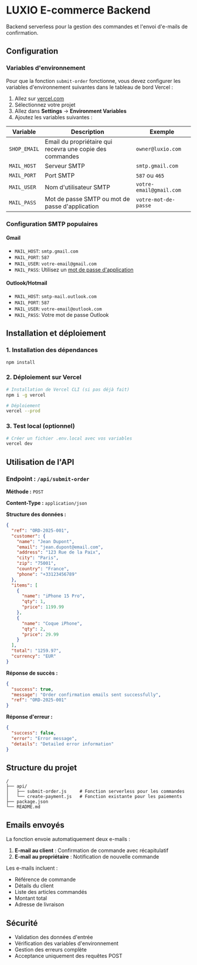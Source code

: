 # LUXIO E-commerce Backend

Backend serverless pour la gestion des commandes et l'envoi d'e-mails de confirmation.

## Configuration

### Variables d'environnement

Pour que la fonction `submit-order` fonctionne, vous devez configurer les variables d'environnement suivantes dans le tableau de bord Vercel :

1. Allez sur [vercel.com](https://vercel.com)
2. Sélectionnez votre projet
3. Allez dans **Settings** → **Environment Variables**
4. Ajoutez les variables suivantes :

| Variable | Description | Exemple |
|----------|-------------|---------|
| `SHOP_EMAIL` | Email du propriétaire qui recevra une copie des commandes | `owner@luxio.com` |
| `MAIL_HOST` | Serveur SMTP | `smtp.gmail.com` |
| `MAIL_PORT` | Port SMTP | `587` ou `465` |
| `MAIL_USER` | Nom d'utilisateur SMTP | `votre-email@gmail.com` |
| `MAIL_PASS` | Mot de passe SMTP ou mot de passe d'application | `votre-mot-de-passe` |

### Configuration SMTP populaires

#### Gmail
- `MAIL_HOST`: `smtp.gmail.com`
- `MAIL_PORT`: `587`
- `MAIL_USER`: `votre-email@gmail.com`
- `MAIL_PASS`: Utilisez un [mot de passe d'application](https://support.google.com/accounts/answer/185833)

#### Outlook/Hotmail
- `MAIL_HOST`: `smtp-mail.outlook.com`
- `MAIL_PORT`: `587`
- `MAIL_USER`: `votre-email@outlook.com`
- `MAIL_PASS`: Votre mot de passe Outlook

## Installation et déploiement

### 1. Installation des dépendances
```bash
npm install
```

### 2. Déploiement sur Vercel
```bash
# Installation de Vercel CLI (si pas déjà fait)
npm i -g vercel

# Déploiement
vercel --prod
```

### 3. Test local (optionnel)
```bash
# Créer un fichier .env.local avec vos variables
vercel dev
```

## Utilisation de l'API

### Endpoint : `/api/submit-order`

**Méthode :** `POST`

**Content-Type :** `application/json`

**Structure des données :**

```json
{
  "ref": "ORD-2025-001",
  "customer": {
    "name": "Jean Dupont",
    "email": "jean.dupont@email.com",
    "address": "123 Rue de la Paix",
    "city": "Paris",
    "zip": "75001",
    "country": "France",
    "phone": "+33123456789"
  },
  "items": [
    {
      "name": "iPhone 15 Pro",
      "qty": 1,
      "price": 1199.99
    },
    {
      "name": "Coque iPhone",
      "qty": 2,
      "price": 29.99
    }
  ],
  "total": "1259.97",
  "currency": "EUR"
}
```

**Réponse de succès :**
```json
{
  "success": true,
  "message": "Order confirmation emails sent successfully",
  "ref": "ORD-2025-001"
}
```

**Réponse d'erreur :**
```json
{
  "success": false,
  "error": "Error message",
  "details": "Detailed error information"
}
```

## Structure du projet

```
/
├── api/
│   ├── submit-order.js     # Fonction serverless pour les commandes
│   └── create-payment.js   # Fonction existante pour les paiements
├── package.json
└── README.md
```

## Emails envoyés

La fonction envoie automatiquement deux e-mails :

1. **E-mail au client** : Confirmation de commande avec récapitulatif
2. **E-mail au propriétaire** : Notification de nouvelle commande

Les e-mails incluent :
- Référence de commande
- Détails du client
- Liste des articles commandés
- Montant total
- Adresse de livraison

## Sécurité

- Validation des données d'entrée
- Vérification des variables d'environnement
- Gestion des erreurs complète
- Acceptance uniquement des requêtes POST
